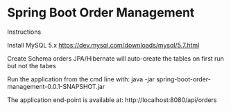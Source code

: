 # Spring Boot Order Management

Instructions

Install MySQL 5.x
https://dev.mysql.com/downloads/mysql/5.7.html

Create Schema orders
JPA/Hibernate will auto-create the tables on first run but not the tabes

Run the application from the cmd line with:
java -jar spring-boot-order-management-0.0.1-SNAPSHOT.jar

The application end-point is available at:
http://localhost:8080/api/orders

